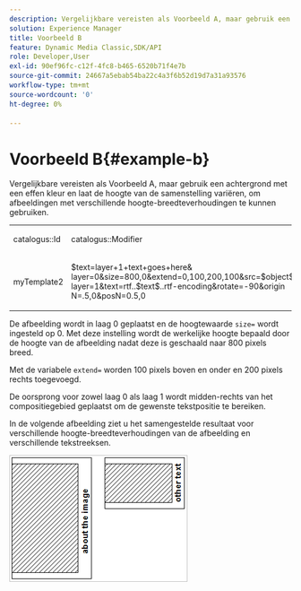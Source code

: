 ```yaml
---
description: Vergelijkbare vereisten als Voorbeeld A, maar gebruik een achtergrond met een effen kleur en laat de hoogte van de samenstelling variëren, om afbeeldingen met verschillende hoogte-breedteverhoudingen te kunnen gebruiken.
solution: Experience Manager
title: Voorbeeld B
feature: Dynamic Media Classic,SDK/API
role: Developer,User
exl-id: 90ef96fc-c12f-4fc8-b465-6520b71f4e7b
source-git-commit: 24667a5ebab54ba22c4a3f6b52d19d7a31a93576
workflow-type: tm+mt
source-wordcount: '0'
ht-degree: 0%

---
```


# Voorbeeld B{#example-b}

Vergelijkbare vereisten als Voorbeeld A, maar gebruik een achtergrond met een effen kleur en laat de hoogte van de samenstelling variëren, om afbeeldingen met verschillende hoogte-breedteverhoudingen te kunnen gebruiken.

<table id="simpletable_37BA3B2A75A9468C9ADEBBC034BADAE7"> 
 <tr class="strow"> 
  <td class="stentry"> <p><span class="codeph"> catalogus::Id</span> </p> </td> 
  <td class="stentry"> <p><span class="codeph"> catalogus::Modifier</span> </p></td> 
 </tr> 
 <tr class="strow"> 
  <td class="stentry"> <p><span class="codeph"> myTemplate2</span> </p></td> 
  <td class="stentry"> <p><span class="codeph"> $text=layer+1+text+goes+here&amp; layer=0&amp;size=800,0&amp;extend=0,100,200,100&amp;src=$object$&amp;originN=.5,0&amp; layer=1&amp;text=rtf..$text$..rtf-encoding&amp;rotate=-90&amp;origin N=.5,0&amp;posN=0.5,0</span> </p></td> 
 </tr> 
</table>

De afbeelding wordt in laag 0 geplaatst en de hoogtewaarde `size=` wordt ingesteld op 0. Met deze instelling wordt de werkelijke hoogte bepaald door de hoogte van de afbeelding nadat deze is geschaald naar 800 pixels breed.

Met de variabele `extend=` worden 100 pixels boven en onder en 200 pixels rechts toegevoegd.

De oorsprong voor zowel laag 0 als laag 1 wordt midden-rechts van het compositiegebied geplaatst om de gewenste tekstpositie te bereiken.

In de volgende afbeelding ziet u het samengestelde resultaat voor verschillende hoogte-breedteverhoudingen van de afbeelding en verschillende tekstreeksen.

![Voorbeeld B-afbeelding](assets/exampleb.png)
